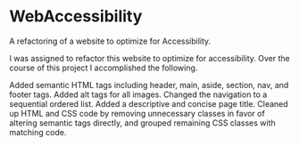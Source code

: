 # WebAccessibility
A refactoring of a website to optimize for Accessibility.

I was assigned to refactor this website to optimize for accessibility. Over the course of this project I accomplished the following.

Added semantic HTML tags including header, main, aside, section, nav, and footer tags.
Added alt tags for all images.
Changed the navigation to a sequential ordered list.
Added a descriptive and concise page title.
Cleaned up HTML and CSS code by removing unnecessary classes in favor of altering semantic tags directly, and grouped remaining CSS classes with matching code.